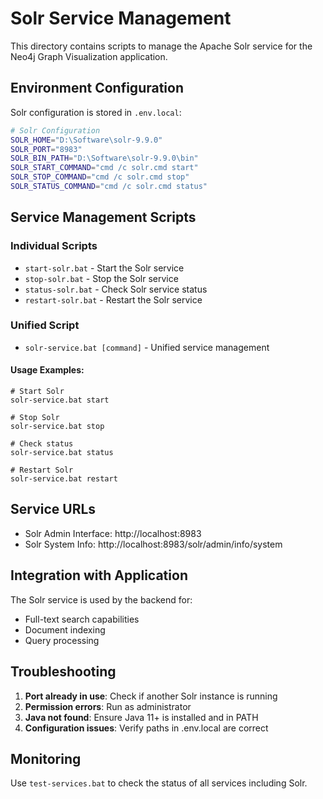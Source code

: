 # Solr Service Management

This directory contains scripts to manage the Apache Solr service for the Neo4j Graph Visualization application.

## Environment Configuration

Solr configuration is stored in `.env.local`:

```bash
# Solr Configuration
SOLR_HOME="D:\Software\solr-9.9.0"
SOLR_PORT="8983"
SOLR_BIN_PATH="D:\Software\solr-9.9.0\bin"
SOLR_START_COMMAND="cmd /c solr.cmd start"
SOLR_STOP_COMMAND="cmd /c solr.cmd stop"
SOLR_STATUS_COMMAND="cmd /c solr.cmd status"
```

## Service Management Scripts

### Individual Scripts

- `start-solr.bat` - Start the Solr service
- `stop-solr.bat` - Stop the Solr service
- `status-solr.bat` - Check Solr service status
- `restart-solr.bat` - Restart the Solr service

### Unified Script

- `solr-service.bat [command]` - Unified service management

#### Usage Examples:

```batch
# Start Solr
solr-service.bat start

# Stop Solr
solr-service.bat stop

# Check status
solr-service.bat status

# Restart Solr
solr-service.bat restart
```

## Service URLs

- Solr Admin Interface: http://localhost:8983
- Solr System Info: http://localhost:8983/solr/admin/info/system

## Integration with Application

The Solr service is used by the backend for:
- Full-text search capabilities
- Document indexing
- Query processing

## Troubleshooting

1. **Port already in use**: Check if another Solr instance is running
2. **Permission errors**: Run as administrator
3. **Java not found**: Ensure Java 11+ is installed and in PATH
4. **Configuration issues**: Verify paths in .env.local are correct

## Monitoring

Use `test-services.bat` to check the status of all services including Solr.